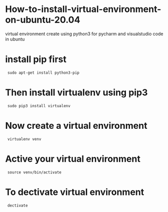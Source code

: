 How-to-install-virtual-environment-on-ubuntu-20.04
=====================================================
virtual environment create using python3 for pycharm and visualstudio code in ubuntu


# install pip first

     sudo apt-get install python3-pip

# Then install virtualenv using pip3
     sudo pip3 install virtualenv

# Now create a virtual environment
     virtualenv venv

# Active your virtual environment
     source venv/bin/activate

# To dectivate virtual environment
     dectivate
